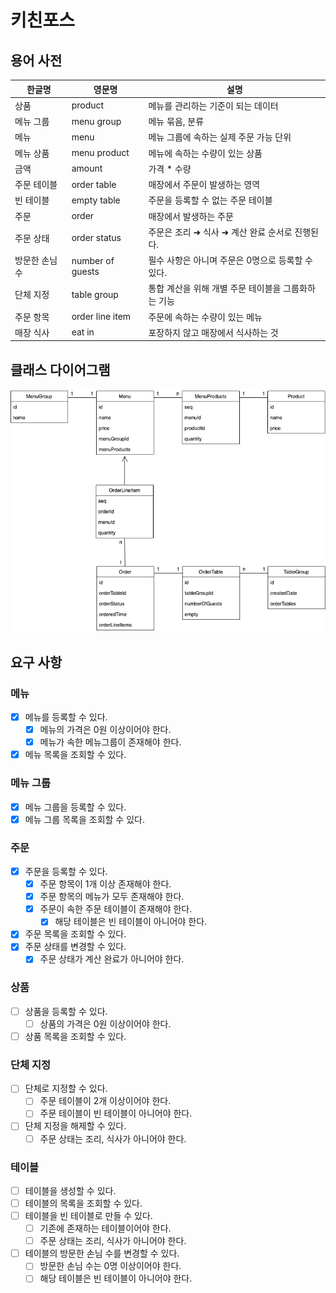 # 키친포스

## 용어 사전

| 한글명 | 영문명 | 설명 |
| --- | --- | --- |
| 상품 | product | 메뉴를 관리하는 기준이 되는 데이터 |
| 메뉴 그룹 | menu group | 메뉴 묶음, 분류 |
| 메뉴 | menu | 메뉴 그룹에 속하는 실제 주문 가능 단위 |
| 메뉴 상품 | menu product | 메뉴에 속하는 수량이 있는 상품 |
| 금액 | amount | 가격 * 수량 |
| 주문 테이블 | order table | 매장에서 주문이 발생하는 영역 |
| 빈 테이블 | empty table | 주문을 등록할 수 없는 주문 테이블 |
| 주문 | order | 매장에서 발생하는 주문 |
| 주문 상태 | order status | 주문은 조리 ➜ 식사 ➜ 계산 완료 순서로 진행된다. |
| 방문한 손님 수 | number of guests | 필수 사항은 아니며 주문은 0명으로 등록할 수 있다. |
| 단체 지정 | table group | 통합 계산을 위해 개별 주문 테이블을 그룹화하는 기능 |
| 주문 항목 | order line item | 주문에 속하는 수량이 있는 메뉴 |
| 매장 식사 | eat in | 포장하지 않고 매장에서 식사하는 것 |

## 클래스 다이어그램

![diagram](./img/class_diagram.png)

## 요구 사항

### 메뉴

- [x] 메뉴를 등록할 수 있다.
    - [x] 메뉴의 가격은 0원 이상이어야 한다.
    - [x] 메뉴가 속한 메뉴그룹이 존재해야 한다.
- [x] 메뉴 목록을 조회할 수 있다.

### 메뉴 그룹

- [x] 메뉴 그룹을 등록할 수 있다.
- [x] 메뉴 그룹 목록을 조회할 수 있다.

### 주문

- [x] 주문을 등록할 수 있다.
    - [x] 주문 항목이 1개 이상 존재해야 한다.
    - [x] 주문 항목의 메뉴가 모두 존재해야 한다.
    - [x] 주문이 속한 주문 테이블이 존재해야 한다.
        - [x] 해당 테이블은 빈 테이블이 아니어야 한다.
- [x] 주문 목록을 조회할 수 있다.
- [x] 주문 상태를 변경할 수 있다.
    - [x] 주문 상태가 계산 완료가 아니어야 한다.

### 상품

- [ ] 상품을 등록할 수 있다.
    - [ ] 상품의 가격은 0원 이상이어야 한다.
- [ ] 상품 목록을 조회할 수 있다.

### 단체 지정

- [ ] 단체로 지정할 수 있다.
    - [ ] 주문 테이블이 2개 이상이어야 한다.
    - [ ] 주문 테이블이 빈 테이블이 아니어야 한다.
- [ ] 단체 지정을 해제할 수 있다.
    - [ ] 주문 상태는 조리, 식사가 아니어야 한다.
 
### 테이블

- [ ] 테이블을 생성할 수 있다.
- [ ] 테이블의 목록을 조회할 수 있다.
- [ ] 테이블을 빈 테이블로 만들 수 있다.
    - [ ] 기존에 존재하는 테이블이어야 한다.
    - [ ] 주문 상태는 조리, 식사가 아니어야 한다.
- [ ] 테이블의 방문한 손님 수를 변경할 수 있다.
    - [ ] 방문한 손님 수는 0명 이상이어야 한다.
    - [ ] 해당 테이블은 빈 테이블이 아니어야 한다.